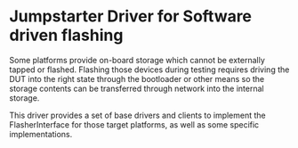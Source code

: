 # Jumpstarter Driver for Software driven flashing

Some platforms provide on-board storage which cannot be externally tapped
or flashed. Flashing those devices during testing requires driving
the DUT into the right state through the bootloader or other means so the
storage contents can be transferred through network into the internal storage.

This driver provides a set of base drivers and clients to implement
the FlasherInterface for those target platforms, as well as some specific
implementations.


